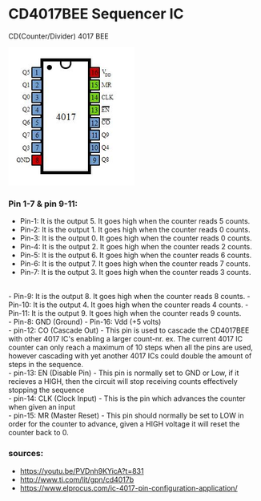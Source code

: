 # CD4017BEE Sequencer IC
CD(Counter/Divider) 4017 BEE


![](https://github.com/L4COUR/Demystifying-DD-LAB-s-IC-s/blob/master/CD4017BEE_sequencer/CD4017BEE.jpg)

### Pin 1-7 & pin 9-11:
- Pin-1: It is the output 5. It goes high when the counter reads 5 counts.
- Pin-2: It is the output 1. It goes high when the counter reads 0 counts.
- Pin-3: It is the output 0. It goes high when the counter reads 0 counts.
- Pin-4: It is the output 2. It goes high when the counter reads 2 counts.
- Pin-5: It is the output 6. It goes high when the counter reads 6 counts.
- Pin-6: It is the output 7. It goes high when the counter reads 7 counts.
- Pin-7: It is the output 3. It goes high when the counter reads 3 counts.
</br>
- Pin-9: It is the output 8. It goes high when the counter reads 8 counts.
- Pin-10: It is the output 4. It goes high when the counter reads 4 counts.
- Pin-11: It is the output 9. It goes high when the counter reads 9 counts.
</br>
- Pin-8: GND (Ground)
- Pin-16: Vdd (+5 volts)
</br>
- pin-12: CO (Cascade Out) 
  - This pin is used to cascade the CD4017BEE with other 4017 IC's enabling a larger count-nr. 
  ex. The current 4017 IC counter can only reach a maximum of 10 steps when all the pins are used, however cascading with yet another 4017 ICs could double the amount of steps in the sequence.
</br>  
- pin-13: EN (Disable Pin)
  - This pin is normally set to GND or Low, if it recieves a HIGH, then the circuit will stop receiving counts effectively stopping the sequence
</br> 
- pin-14: CLK (Clock Input)
  - This is the pin which advances the counter when given an input
</br>  
- pin-15: MR (Master Reset)
  - This pin should normally be set to LOW in order for the counter to advance, given a HIGH voltage it will reset the counter back to 0.
</br> 


### sources:
- https://youtu.be/PVDnh9KYicA?t=831
- http://www.ti.com/lit/gpn/cd4017b
- https://www.elprocus.com/ic-4017-pin-configuration-application/

